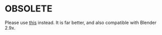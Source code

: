 # OBSOLETE

Please use [this](https://github.com/Skywolf285/UE1-VertexMesh-Blender-IO) instead. It is far better, and also compatible with Blender 2.9x.
